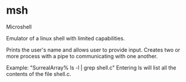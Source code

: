 # msh
Microshell

Emulator of a linux shell with limited capabilities.

Prints the user's name and allows user to provide input. Creates two or more process with a pipe to communicating with one another. 

Example:
"SurrealArray% ls -l | grep shell.c" 
Entering ls will list all the contents of the file shell.c. 
